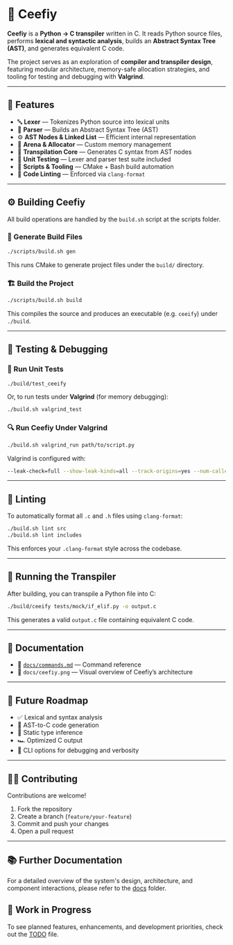 # 🧠 Ceefiy

**Ceefiy** is a **Python → C transpiler** written in C.
It reads Python source files, performs **lexical and syntactic analysis**, builds an **Abstract Syntax Tree (AST)**, and generates equivalent C code.

The project serves as an exploration of **compiler and transpiler design**, featuring modular architecture, memory-safe allocation strategies, and tooling for testing and debugging with **Valgrind**.

---

## 🚀 Features

* 🔤 **Lexer** — Tokenizes Python source into lexical units
* 🌲 **Parser** — Builds an Abstract Syntax Tree (AST)
* ⚙️ **AST Nodes & Linked List** — Efficient internal representation
* 🧠 **Arena & Allocator** — Custom memory management
* 🧩 **Transpilation Core** — Generates C syntax from AST nodes
* 🧪 **Unit Testing** — Lexer and parser test suite included
* 🧰 **Scripts & Tooling** — CMake + Bash build automation
* 🧼 **Code Linting** — Enforced via `clang-format`

---

## ⚙️ Building Ceefiy

All build operations are handled by the `build.sh` script at the scripts folder.

### 🔧 Generate Build Files

```bash
./scripts/build.sh gen
```

This runs CMake to generate project files under the `build/` directory.

### 🏗️ Build the Project

```bash
./scripts/build.sh build
```

This compiles the source and produces an executable (e.g. `ceeify`) under `./build`.

---

## 🧪 Testing & Debugging

### 🧠 Run Unit Tests

```bash
./build/test_ceeify
```

Or, to run tests under **Valgrind** (for memory debugging):

```bash
./build.sh valgrind_test
```

### 🔍 Run Ceefiy Under Valgrind

```bash
./build.sh valgrind_run path/to/script.py
```

Valgrind is configured with:

```bash
--leak-check=full --show-leak-kinds=all --track-origins=yes --num-callers=20 --track-fds=yes
```

---

## 🧼 Linting

To automatically format all `.c` and `.h` files using `clang-format`:

```bash
./build.sh lint src
./build.sh lint includes
```

This enforces your `.clang-format` style across the codebase.

---

## 🧬 Running the Transpiler

After building, you can transpile a Python file into C:

```bash
./build/ceeify tests/mock/if_elif.py -o output.c
```

This generates a valid `output.c` file containing equivalent C code.

---

## 📖 Documentation

* 📘 [`docs/commands.md`](docs/commands.md) — Command reference
* 🧩 `docs/ceefiy.png` — Visual overview of Ceefiy’s architecture

---

## 🧩 Future Roadmap

* ✅ Lexical and syntax analysis
* 🔄 AST-to-C code generation
* 🧮 Static type inference
* 🏎️ Optimized C output
* 🧰 CLI options for debugging and verbosity

---

## 🧑‍💻 Contributing

Contributions are welcome!

1. Fork the repository
2. Create a branch (`feature/your-feature`)
3. Commit and push your changes
4. Open a pull request

---

## 📚 Further Documentation

For a detailed overview of the system's design, architecture, and component interactions, please refer to the [docs](./docs) folder.

## 📝 Work in Progress

To see planned features, enhancements, and development priorities, check out the [TODO](./docs/TODO.md) file.
